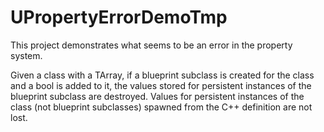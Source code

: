 # UPropertyErrorDemoTmp

This project demonstrates what seems to be an error in the property system.

Given a class with a TArray<FTransfrom>, if a blueprint subclass is created for the class and a bool is added to it, the values stored for persistent instances of the blueprint subclass are destroyed.
Values for persistent instances of the class (not blueprint subclasses) spawned from the C++ definition are not lost.
